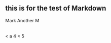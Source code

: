 ## this is for the test of Markdown

<table>
	<tr>
	Mark
	</tr>
	<tr>
	Another M
	</tr>
</table>

 < a
4 < 5

